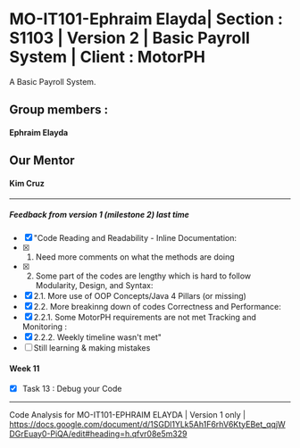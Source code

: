# MO-IT101-Ephraim Elayda| Section : S1103 | Version 2 | Basic Payroll System | Client : MotorPH

A Basic Payroll System.

## Group members :

#### Ephraim Elayda

## Our Mentor  

#### Kim Cruz

----------------------------------------------------------------------------
##### Feedback from version 1 (milestone 2) last time

 - [x] "Code Reading and Readability - Inline Documentation:
 - [x] 1. Need more comments on what the methods are doing
 - [x] 2. Some part of the codes are lengthy which is hard to follow Modularity, Design, and Syntax:
 - [x] 2.1. More use of OOP Concepts/Java 4 Pillars (or missing)
 - [x] 2.2. More breakinng down of codes Correctness and Performance:
 - [x] 2.2.1. Some MotorPH requirements are not met Tracking and Monitoring :
 - [x] 2.2.2. Weekly timeline wasn't met"
 - [ ] Still learning & making mistakes
 
 #### Week 11
 - [x] Task 13 : Debug your Code
----------------------------------------------------------------------------
Code Analysis for MO-IT101-EPHRAIM ELAYDA | Version 1 only | https://docs.google.com/document/d/1SGDl1YLk5Ah1F6rhV6KtyEBet_qqjWDGrEuay0-PiQA/edit#heading=h.qfvr08e5m329

